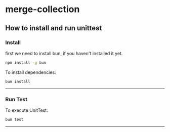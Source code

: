 # merge-collection

## How to install and run unittest

### Install

first we need to install bun, if you haven't installed it yet.

```bash
npm install -g bun
```

To install dependencies:

```bash
bun install
```

---

### Run Test

To execute UnitTest:

```bash
bun test
```

---
